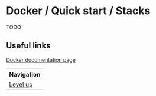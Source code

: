 # Docker / Quick start / Stacks #

TODO

## Useful links ##

[Docker documentation page](https://docs.docker.com/get-started/part4/)

| Navigation               |
| ------------------------ |
| [Level up](../README.md) |
